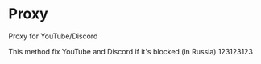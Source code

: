 # Proxy
Proxy for YouTube/Discord

This method fix YouTube and Discord if it's blocked (in Russia)
123123123
